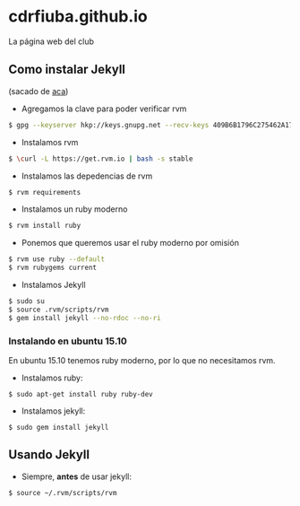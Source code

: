# cdrfiuba.github.io
La página web del club

## Como instalar Jekyll

(sacado de [aca](https://www.garron.me/en/bits/latest-jekyll-ubuntu.html))

* Agregamos la clave para poder verificar rvm
```bash
$ gpg --keyserver hkp://keys.gnupg.net --recv-keys 409B6B1796C275462A1703113804BB82D39DC0E3
```
* Instalamos rvm
```bash
$ \curl -L https://get.rvm.io | bash -s stable
```
* Instalamos las depedencias de rvm
```bash
$ rvm requirements
```
* Instalamos un ruby moderno
```bash
$ rvm install ruby
```
* Ponemos que queremos usar el ruby moderno por omisión
```bash
$ rvm use ruby --default
$ rvm rubygems current
```
* Instalamos Jekyll
```bash
$ sudo su
$ source .rvm/scripts/rvm
$ gem install jekyll --no-rdoc --no-ri
```

### Instalando en ubuntu 15.10

En ubuntu 15.10 tenemos ruby moderno, por lo que no necesitamos rvm.

* Instalamos ruby:
```
$ sudo apt-get install ruby ruby-dev
```
* Instalamos jekyll:
```
$ sudo gem install jekyll
```

## Usando Jekyll

* Siempre, **antes** de usar jekyll:
```bash
$ source ~/.rvm/scripts/rvm
```
